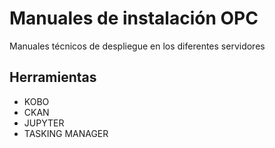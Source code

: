 # Manuales de instalación OPC
Manuales técnicos de despliegue en los diferentes servidores
## Herramientas
* KOBO
* CKAN
* JUPYTER
* TASKING MANAGER
